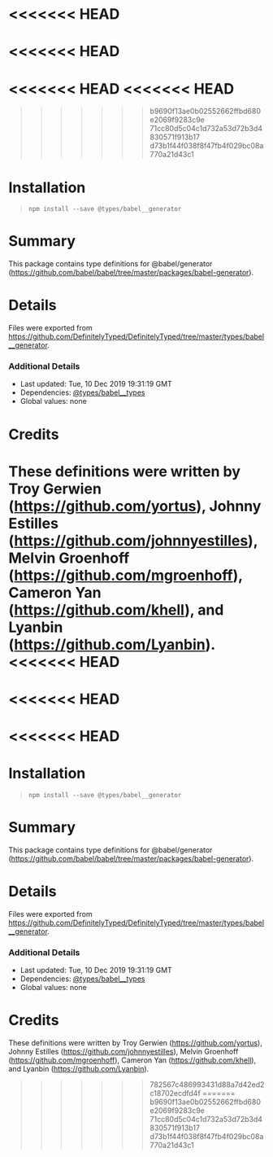 <<<<<<< HEAD
=======
<<<<<<< HEAD
=======
<<<<<<< HEAD
<<<<<<< HEAD
=======
>>>>>>> b9690f13ae0b02552662ffbd680e2069f9283c9e
>>>>>>> 71cc80d5c04c1d732a53d72b3d4830571f913b17
>>>>>>> d73b1f44f038f8f47fb4f029bc08a770a21d43c1
# Installation
> `npm install --save @types/babel__generator`

# Summary
This package contains type definitions for @babel/generator (https://github.com/babel/babel/tree/master/packages/babel-generator).

# Details
Files were exported from https://github.com/DefinitelyTyped/DefinitelyTyped/tree/master/types/babel__generator.

### Additional Details
 * Last updated: Tue, 10 Dec 2019 19:31:19 GMT
 * Dependencies: [@types/babel__types](https://npmjs.com/package/@types/babel__types)
 * Global values: none

# Credits
These definitions were written by Troy Gerwien (https://github.com/yortus), Johnny Estilles (https://github.com/johnnyestilles), Melvin Groenhoff (https://github.com/mgroenhoff), Cameron Yan (https://github.com/khell), and Lyanbin (https://github.com/Lyanbin).
<<<<<<< HEAD
=======
<<<<<<< HEAD
=======
<<<<<<< HEAD
=======
# Installation
> `npm install --save @types/babel__generator`

# Summary
This package contains type definitions for @babel/generator (https://github.com/babel/babel/tree/master/packages/babel-generator).

# Details
Files were exported from https://github.com/DefinitelyTyped/DefinitelyTyped/tree/master/types/babel__generator.

### Additional Details
 * Last updated: Tue, 10 Dec 2019 19:31:19 GMT
 * Dependencies: [@types/babel__types](https://npmjs.com/package/@types/babel__types)
 * Global values: none

# Credits
These definitions were written by Troy Gerwien (https://github.com/yortus), Johnny Estilles (https://github.com/johnnyestilles), Melvin Groenhoff (https://github.com/mgroenhoff), Cameron Yan (https://github.com/khell), and Lyanbin (https://github.com/Lyanbin).
>>>>>>> 782567c486993431d88a7d42ed2c18702ecdfd4f
=======
>>>>>>> b9690f13ae0b02552662ffbd680e2069f9283c9e
>>>>>>> 71cc80d5c04c1d732a53d72b3d4830571f913b17
>>>>>>> d73b1f44f038f8f47fb4f029bc08a770a21d43c1
